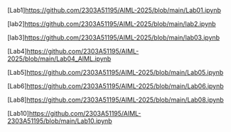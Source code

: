 [Lab1]https://github.com/2303A51195/AIML-2025/blob/main/Lab01.ipynb

[lab2]https://github.com/2303A51195/AIML-2025/blob/main/lab2.ipynb  

[lab3]https://github.com/2303A51195/AIML-2025/blob/main/lab03.ipynb

[Lab4]https://github.com/2303A51195/AIML-2025/blob/main/Lab04_AIML.ipynb

[Lab5]https://github.com/2303A51195/AIML-2025/blob/main/Lab05.ipynb

[Lab6]https://github.com/2303A51195/AIML-2025/blob/main/Lab06.ipynb

[Lab8]https://github.com/2303A51195/AIML-2025/blob/main/Lab08.ipynb

[Lab10]https://github.com/2303A51195/AIML-2303A51195/blob/main/Lab10.ipynb
